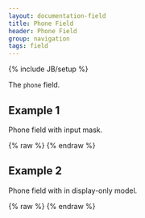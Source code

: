 ```yaml
---
layout: documentation-field
title: Phone Field
header: Phone Field
group: navigation
tags: field
---
```

{% include JB/setup %}


The ```phone``` field.


## Example 1
Phone field with input mask.
<div id="field1"> </div>
{% raw %}
<script type="text/javascript" id="field1-script">
$("#field1").alpaca({
    "data": "",
    "schema": {
        "format": "phone"
    }
});
</script>
{% endraw %}


## Example 2
Phone field with in display-only model.
<div id="field2"> </div>
{% raw %}
<script type="text/javascript" id="field2-script">
$("#field2").alpaca({
    "data": "123-456-7890",
    "schema": {
        "format": "phone"
    },
    "options": {
        "label": "Phone Number"
    },
    "view": "VIEW_BOOTSTRAP_DISPLAY"
});
</script>
{% endraw %}
